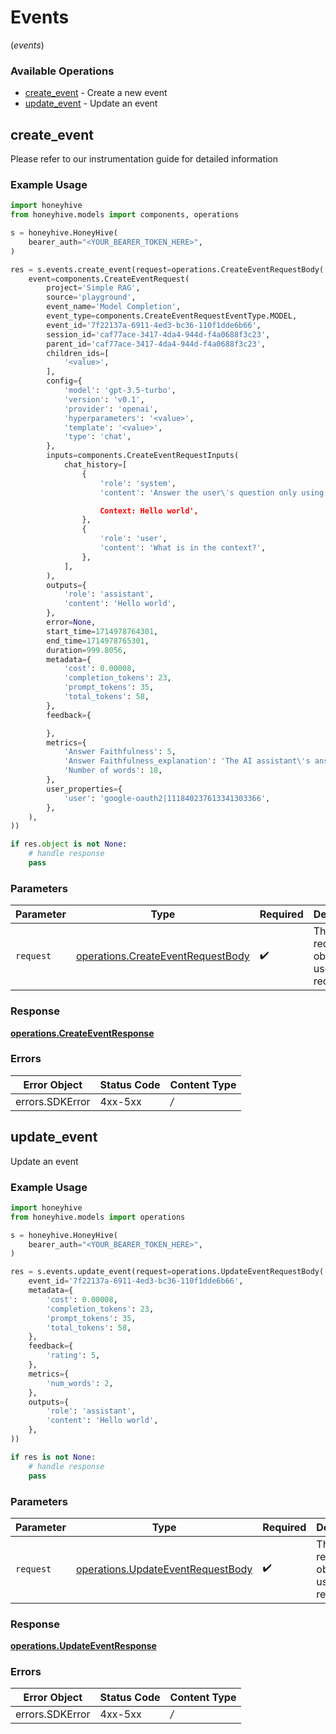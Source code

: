 # Events
(*events*)

### Available Operations

* [create_event](#create_event) - Create a new event
* [update_event](#update_event) - Update an event

## create_event

Please refer to our instrumentation guide for detailed information

### Example Usage

```python
import honeyhive
from honeyhive.models import components, operations

s = honeyhive.HoneyHive(
    bearer_auth="<YOUR_BEARER_TOKEN_HERE>",
)

res = s.events.create_event(request=operations.CreateEventRequestBody(
    event=components.CreateEventRequest(
        project='Simple RAG',
        source='playground',
        event_name='Model Completion',
        event_type=components.CreateEventRequestEventType.MODEL,
        event_id='7f22137a-6911-4ed3-bc36-110f1dde6b66',
        session_id='caf77ace-3417-4da4-944d-f4a0688f3c23',
        parent_id='caf77ace-3417-4da4-944d-f4a0688f3c23',
        children_ids=[
            '<value>',
        ],
        config={
            'model': 'gpt-3.5-turbo',
            'version': 'v0.1',
            'provider': 'openai',
            'hyperparameters': '<value>',
            'template': '<value>',
            'type': 'chat',
        },
        inputs=components.CreateEventRequestInputs(
            chat_history=[
                {
                    'role': 'system',
                    'content': 'Answer the user\'s question only using provided context.

                    Context: Hello world',
                },
                {
                    'role': 'user',
                    'content': 'What is in the context?',
                },
            ],
        ),
        outputs={
            'role': 'assistant',
            'content': 'Hello world',
        },
        error=None,
        start_time=1714978764301,
        end_time=1714978765301,
        duration=999.8056,
        metadata={
            'cost': 0.00008,
            'completion_tokens': 23,
            'prompt_tokens': 35,
            'total_tokens': 58,
        },
        feedback={

        },
        metrics={
            'Answer Faithfulness': 5,
            'Answer Faithfulness_explanation': 'The AI assistant\'s answer is a concise and accurate description of Ramp\'s API. It provides a clear explanation of what the API does and how developers can use it to integrate Ramp\'s financial services into their own applications. The answer is faithful to the provided context.',
            'Number of words': 18,
        },
        user_properties={
            'user': 'google-oauth2|111840237613341303366',
        },
    ),
))

if res.object is not None:
    # handle response
    pass

```

### Parameters

| Parameter                                                                              | Type                                                                                   | Required                                                                               | Description                                                                            |
| -------------------------------------------------------------------------------------- | -------------------------------------------------------------------------------------- | -------------------------------------------------------------------------------------- | -------------------------------------------------------------------------------------- |
| `request`                                                                              | [operations.CreateEventRequestBody](../../models/operations/createeventrequestbody.md) | :heavy_check_mark:                                                                     | The request object to use for the request.                                             |


### Response

**[operations.CreateEventResponse](../../models/operations/createeventresponse.md)**
### Errors

| Error Object    | Status Code     | Content Type    |
| --------------- | --------------- | --------------- |
| errors.SDKError | 4xx-5xx         | */*             |

## update_event

Update an event

### Example Usage

```python
import honeyhive
from honeyhive.models import operations

s = honeyhive.HoneyHive(
    bearer_auth="<YOUR_BEARER_TOKEN_HERE>",
)

res = s.events.update_event(request=operations.UpdateEventRequestBody(
    event_id='7f22137a-6911-4ed3-bc36-110f1dde6b66',
    metadata={
        'cost': 0.00008,
        'completion_tokens': 23,
        'prompt_tokens': 35,
        'total_tokens': 58,
    },
    feedback={
        'rating': 5,
    },
    metrics={
        'num_words': 2,
    },
    outputs={
        'role': 'assistant',
        'content': 'Hello world',
    },
))

if res is not None:
    # handle response
    pass

```

### Parameters

| Parameter                                                                              | Type                                                                                   | Required                                                                               | Description                                                                            |
| -------------------------------------------------------------------------------------- | -------------------------------------------------------------------------------------- | -------------------------------------------------------------------------------------- | -------------------------------------------------------------------------------------- |
| `request`                                                                              | [operations.UpdateEventRequestBody](../../models/operations/updateeventrequestbody.md) | :heavy_check_mark:                                                                     | The request object to use for the request.                                             |


### Response

**[operations.UpdateEventResponse](../../models/operations/updateeventresponse.md)**
### Errors

| Error Object    | Status Code     | Content Type    |
| --------------- | --------------- | --------------- |
| errors.SDKError | 4xx-5xx         | */*             |
